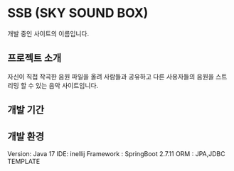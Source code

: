 # SSB (SKY SOUND BOX)
개발 중인 사이트의 이름입니다.


## 프로젝트 소개
자신이 직접 작곡한 음원 파일을 올려 사람들과 공유하고
다른 사용자들의 음원을 스트리밍 할 수 있는 음악 사이트입니다.


## 개발 기간


## 개발 환경
Version: Java 17
IDE: inellij
Framework : SpringBoot 2.7.11
ORM : JPA,JDBC TEMPLATE





